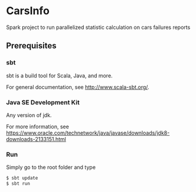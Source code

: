 # CarsInfo
Spark project to run parallelized statistic calculation on cars failures reports

## Prerequisites

### sbt

sbt is a build tool for Scala, Java, and more.

For general documentation, see http://www.scala-sbt.org/.

### Java SE Development Kit 

Any version of jdk.

For more information, see https://www.oracle.com/technetwork/java/javase/downloads/jdk8-downloads-2133151.html

### Run 

Simply go to the root folder and type 

```bash
$ sbt update
$ sbt run
```
